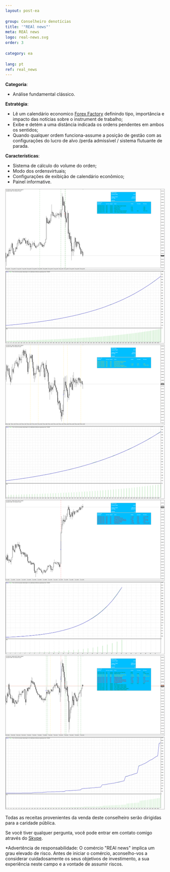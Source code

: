 ```yaml
---
layout: post-ea

group: Conselheiro denotícias
title: '"REAl news"'
meta: REAl news
logo: real-news.svg
order: 3

category: ea

lang: pt
ref: real_news
---
```


**Categoria**:
  - Análise fundamental clássico.

**Estratégia**:
  - Lê um calendário economico <a href="https://www.forexfactory.com" target="_blank">Forex Factory</a> definindo tipo, importância e impacto das notícias sobre o instrument de trabalho;
  - Exibe e detém a uma distância indicada os ordens pendentes em ambos os sentidos;
  - Quando qualquer ordem funciona-assume a posição de gestão com as configurações do lucro de alvo /perda admissível / sistema flutuante de parada.

**Características**:
  - Sistema de cálculo do volume do orden;
  - Modo dos ordensvirtuais;
  - Configurações de exibição de calendário econômico;
  - Painel informative.

<a data-fancybox="gallery" href="/img/ea/en/1. ENG - XAUUSD (Medium news).png"><img src="/img/ea/en/1. ENG - XAUUSD (Medium news).png" alt=""></a>
<a data-fancybox="gallery" href="/img/ea/en/1. ENG - XAUUSD (Medium chart).png"><img src="/img/ea/en/1. ENG - XAUUSD (Medium chart).png" alt=""></a>
<a data-fancybox="gallery" href="/img/ea/en/2. ENG - XAUUSD (High news).png"><img src="/img/ea/en/2. ENG - XAUUSD (High news).png" alt=""></a>
<a data-fancybox="gallery" href="/img/ea/en/2. ENG - XAUUSD (High chart).png"><img src="/img/ea/en/2. ENG - XAUUSD (High chart).png" alt=""></a>
<a data-fancybox="gallery" href="/img/ea/en/3. ENG - XAUUSD (NFP news).png"><img src="/img/ea/en/3. ENG - XAUUSD (NFP news).png" alt=""></a>
<a data-fancybox="gallery" href="/img/ea/en/3. ENG - XAUUSD (NFP chart).png"><img src="/img/ea/en/3. ENG - XAUUSD (NFP chart).png" alt=""></a>
<a data-fancybox="gallery" href="/img/ea/en/4. ENG - XAUUSD (All news).png"><img src="/img/ea/en/4. ENG - XAUUSD (All news).png" alt=""></a>
<a data-fancybox="gallery" href="/img/ea/en/4. ENG - XAUUSD (All chart).png"><img src="/img/ea/en/4. ENG - XAUUSD (All chart).png" alt=""></a>

Todas as receitas provenientes da venda deste conselheiro serão dirigidas para a caridade pública.

Se você tiver qualquer pergunta, você pode entrar em contato comigo através do <a href="skype:chutkoy89?chat" target="_blank">Skype</a>. 

*Advertência de responsabilidade: O comércio "REAl news" implica um grau elevado de risco. Antes de iniciar o comércio, aconselho-vos a considerar cuidadosamente os seus objetivos de investimento, a sua experiência neste campo e a vontade de assumir riscos.
